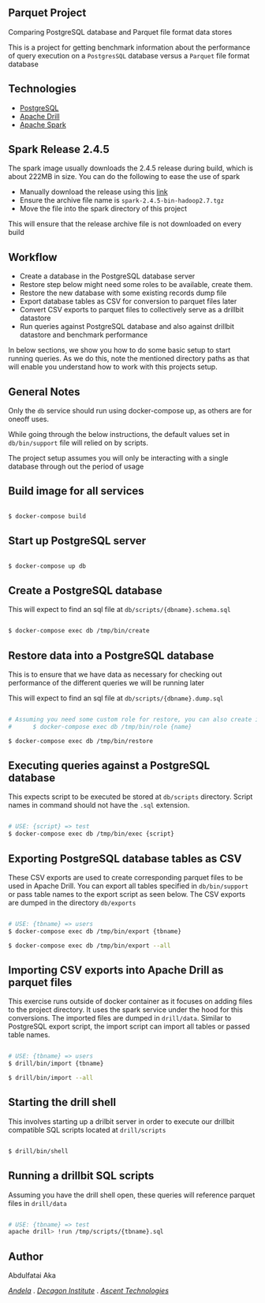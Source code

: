 ## Parquet Project

Comparing PostgreSQL database and Parquet file format data stores

This is a project for getting benchmark information about the performance of query execution on a `PostgresSQL` database versus a `Parquet` file format database

## Technologies

- [PostgreSQL](https://www.postgresql.org/)
- [Apache Drill](https://drill.apache.org/)
- [Apache Spark](https://spark.apache.org/)

## Spark Release 2.4.5

The spark image usually downloads the 2.4.5 release during build, which is about 222MB in size. You can do the following to ease the use of spark

- Manually download the release using this [link](https://downloads.apache.org/spark/spark-2.4.5/spark-2.4.5-bin-hadoop2.7.tgz)
- Ensure the archive file name is `spark-2.4.5-bin-hadoop2.7.tgz`
- Move the file into the spark directory of this project

This will ensure that the release archive file is not downloaded on every build

## Workflow

- Create a database in the PostgreSQL database server
- Restore step below might need some roles to be available, create them.
- Restore the new database with some existing records dump file
- Export database tables as CSV for conversion to parquet files later
- Convert CSV exports to parquet files to collectively serve as a drillbit datastore
- Run queries against PostgreSQL database and also against drillbit datastore and benchmark performance

In below sections, we show you how to do some basic setup to start running queries. As we do this, note the mentioned directory paths as that will enable you understand how to work with this projects setup.

## General Notes

Only the `db` service should run using docker-compose up, as others are for oneoff uses.

While going through the below instructions, the default values set in `db/bin/support` file will relied on by scripts.

The project setup assumes you will only be interacting with a single database through out the period of usage

## Build image for all services

```bash

$ docker-compose build

```

## Start up PostgreSQL server

```bash

$ docker-compose up db

```

## Create a PostgreSQL database

This will expect to find an sql file at `db/scripts/{dbname}.schema.sql`

```bash

$ docker-compose exec db /tmp/bin/create

```

## Restore data into a PostgreSQL database

This is to ensure that we have data as necessary for checking out performance of the different queries we will be running later

This will expect to find an sql file at `db/scripts/{dbname}.dump.sql`

```bash

# Assuming you need some custom role for restore, you can also create it as seen below
#      $ docker-compose exec db /tmp/bin/role {name}

$ docker-compose exec db /tmp/bin/restore

```

## Executing queries against a PostgreSQL database

This expects script to be executed be stored at `db/scripts` directory. Script names in command should not have the `.sql` extension.

```bash

# USE: {script} => test
$ docker-compose exec db /tmp/bin/exec {script}

```

## Exporting PostgreSQL database tables as CSV

These CSV exports are used to create corresponding parquet files to be used in Apache Drill. You can export all tables specified in `db/bin/support` or pass table names to the export script as seen below. The CSV exports are dumped in the directory `db/exports`

```bash

# USE: {tbname} => users
$ docker-compose exec db /tmp/bin/export {tbname}

$ docker-compose exec db /tmp/bin/export --all

```

## Importing CSV exports into Apache Drill as parquet files

This exercise runs outside of docker container as it focuses on adding files to the project directory. It uses the spark service under the hood for this conversions. The imported files are dumped in `drill/data`. Similar to PostgreSQL export script, the import script can import all tables or passed table names.

```bash

# USE: {tbname} => users
$ drill/bin/import {tbname}

$ drill/bin/import --all

```

## Starting the drill shell

This involves starting up a drilbit server in order to execute our drillbit compatible SQL scripts located at `drill/scripts`

```bash

$ drill/bin/shell

```

## Running a drillbit SQL scripts

Assuming you have the drill shell open, these queries will reference parquet files in `drill/data`

```bash

# USE: {tbname} => test
apache drill> !run /tmp/scripts/{tbname}.sql

```

## Author

Abdulfatai Aka

*[Andela](https://andela.com/)* . *[Decagon Institute](https://decagonhq.com/)* . *[Ascent Technologies](https://www.ascentregtech.com/)*
